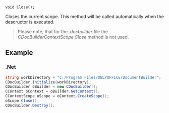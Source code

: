 `void Close();`

Closes the current scope. This method will be called automatically when the descructor is executed.

> Please note, that for the *.docbuilder* file the *CDocBuilderContextScope.Close* method is not used.

## Example

### .Net

```cs
string workDirectory = "C:/Program Files/ONLYOFFICE/DocumentBuilder";
CDocBuilder.Initialize(workDirectory);
CDocBuilder oBuilder = new CDocBuilder();
CContext oContext = oBuilder.GetContext();
CContextScope oScope = oContext.CreateScope();
oScope.Close();
CDocBuilder.Destroy();
```
